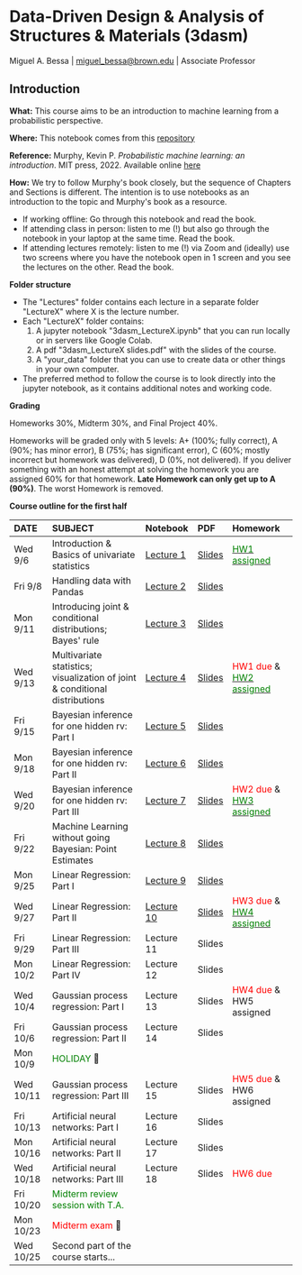 # Data-Driven Design &amp; Analysis of Structures &amp; Materials (3dasm)

Miguel A. Bessa | miguel_bessa@brown.edu | Associate Professor

## Introduction

**What:** This course aims to be an introduction to machine learning from a probabilistic perspective.

**Where:** This notebook comes from this [repository](https://github.com/bessagroup/3dasm_course)

**Reference:** Murphy, Kevin P. *Probabilistic machine learning: an introduction*. MIT press, 2022. Available online [here](https://probml.github.io/pml-book/book1.html)

**How:** We try to follow Murphy's book closely, but the sequence of Chapters and Sections is different. The intention is to use notebooks as an introduction to the topic and Murphy's book as a resource.
* If working offline: Go through this notebook and read the book.
* If attending class in person: listen to me (!) but also go through the notebook in your laptop at the same time. Read the book.
* If attending lectures remotely: listen to me (!) via Zoom and (ideally) use two screens where you have the notebook open in 1 screen and you see the lectures on the other. Read the book.

**Folder structure**
* The "Lectures" folder contains each lecture in a separate folder "LectureX" where X is the lecture number.
* Each "LectureX" folder contains:
    1. A jupyter notebook "3dasm_LectureX.ipynb" that you can run locally or in servers like Google Colab.
    2. A pdf "3dasm_LectureX slides.pdf" with the slides of the course.
    4. A "your_data" folder that you can use to create data or other things in your own computer.
* The preferred method to follow the course is to look directly into the jupyter notebook, as it contains additional notes and working code.

**Grading**

Homeworks 30%, Midterm 30%, and Final Project 40%.

Homeworks will be graded only with 5 levels: A+ (100%; fully correct), A (90%; has minor error), B (75%; has significant error), C (60%; mostly incorrect but homework was delivered), D (0%, not delivered). If you deliver something with an honest attempt at solving the homework you are assigned 60% for that homework. **Late Homework can only get up to A (90%)**. The worst Homework is removed.

**Course outline for the first half**

| DATE | SUBJECT | Notebook | PDF | Homework |
| :-- | :-- | :-- | :-- | :-- |
| Wed 9/6  | Introduction & Basics of univariate statistics | [Lecture 1](Lectures/Lecture1/3dasm_Lecture1.ipynb) | [Slides](Lectures/Lecture1/3dasm_Lecture1_slides.pdf) | [<font color='green'>HW1 assigned</font>](Assignments/3dasm_Homework1.pdf) |
| Fri 9/8  | Handling data with Pandas | [Lecture 2](Lectures/Lecture2/3dasm_Lecture2.ipynb) | [Slides](Lectures/Lecture2/3dasm_Lecture2_slides.pdf) |  |
| Mon 9/11  | Introducing joint & conditional distributions; Bayes' rule | [Lecture 3](Lectures/Lecture3/3dasm_Lecture3.ipynb) | [Slides](Lectures/Lecture3/3dasm_Lecture3_slides.pdf) |  |
| Wed 9/13   | Multivariate statistics; visualization of joint & conditional distributions | [Lecture 4](Lectures/Lecture4/3dasm_Lecture4.ipynb) | [Slides](Lectures/Lecture4/3dasm_Lecture4_slides.pdf) | <font color='red'>HW1 due</font> & [<font color='green'>HW2 assigned</font>](Assignments/3dasm_Homework2.pdf) |
| Fri 9/15  | Bayesian inference for one hidden rv: Part I | [Lecture 5](Lectures/Lecture5/3dasm_Lecture5.ipynb) | [Slides](Lectures/Lecture5/3dasm_Lecture5_slides.pdf) |  |
| Mon 9/18  | Bayesian inference for one hidden rv: Part II | [Lecture 6](Lectures/Lecture6/3dasm_Lecture6.ipynb) | [Slides](Lectures/Lecture6/3dasm_Lecture6_slides.pdf) |  |
| Wed 9/20  | Bayesian inference for one hidden rv: Part III | [Lecture 7](Lectures/Lecture7/3dasm_Lecture7.ipynb) |  [Slides](Lectures/Lecture7/3dasm_Lecture7_slides.pdf) | <font color='red'>HW2 due</font> & [<font color='green'>HW3 assigned</font>](Assignments/3dasm_Homework3.pdf) |
| Fri 9/22  | Machine Learning without going Bayesian: Point Estimates | [Lecture 8](Lectures/Lecture8/3dasm_Lecture8.ipynb) | [Slides](Lectures/Lecture8/3dasm_Lecture8_slides.pdf) |  |
| Mon 9/25  | Linear Regression: Part I | [Lecture 9](Lectures/Lecture9/3dasm_Lecture9.ipynb) | [Slides](Lectures/Lecture9/3dasm_Lecture9_slides.pdf) |  |
| Wed 9/27  | Linear Regression: Part II | [Lecture 10](Lectures/Lecture10/3dasm_Lecture10.ipynb) | [Slides](Lectures/Lecture10/3dasm_Lecture10_slides.pdf) | <font color='red'>HW3 due</font> & [<font color='green'>HW4 assigned</font>](Assignments/3dasm_Homework4.pdf) |
| Fri 9/29  | Linear Regression: Part III | Lecture 11 <!-- [Lecture 11](Lectures/Lecture11/3dasm_Lecture11.ipynb) --> | Slides <!-- [Slides](Lectures/Lecture11/3dasm_Lecture11_slides.pdf) --> |  |
| Mon 10/2  | Linear Regression: Part IV | Lecture 12 <!-- [Lecture 12](Lectures/Lecture12/3dasm_Lecture12.ipynb) --> | Slides <!-- [Slides](Lectures/Lecture12/3dasm_Lecture12_slides.pdf) --> |  |
| Wed 10/4  | Gaussian process regression: Part I | Lecture 13 <!-- [Lecture 13](Lectures/Lecture13/3dasm_Lecture13.ipynb) --> | Slides <!-- [Slides](Lectures/Lecture13/3dasm_Lecture13_slides.pdf) --> | <font color='red'>HW4 due</font> & HW5 assigned <!-- [<font color='green'>HW5 assigned</font>](Assignments/3dasm_Homework2.pdf) --> |
| Fri 10/6  | Gaussian process regression: Part II | Lecture 14 <!-- [Lecture 14](Lectures/Lecture14/3dasm_Lecture14.ipynb) --> | Slides <!-- [Slides](Lectures/Lecture14/3dasm_Lecture14_slides.pdf) --> |  |
| Mon 10/9  | <font color='green'>HOLIDAY</font> 🥹 |  |  |  |
| Wed 10/11  | Gaussian process regression: Part III | Lecture 15 <!-- [Lecture 15](Lectures/Lecture15/3dasm_Lecture15.ipynb) --> | Slides <!-- [Slides](Lectures/Lecture15/3dasm_Lecture15_slides.pdf) --> | <font color='red'>HW5 due</font> & HW6 assigned <!-- [<font color='green'>HW6 assigned</font>](Assignments/3dasm_Homework2.pdf) --> |
| Fri 10/13  | Artificial neural networks: Part I | Lecture 16 <!-- [Lecture 16](Lectures/Lecture16/3dasm_Lecture16.ipynb) --> | Slides <!-- [Slides](Lectures/Lecture16/3dasm_Lecture16_slides.pdf) --> |  |
| Mon 10/16  | Artificial neural networks: Part II | Lecture 17 <!-- [Lecture 17](Lectures/Lecture17/3dasm_Lecture17.ipynb) --> | Slides <!-- [Slides](Lectures/Lecture17/3dasm_Lecture17_slides.pdf) --> |  |
| Wed 10/18  | Artificial neural networks: Part III | Lecture 18 <!-- [Lecture 18](Lectures/Lecture16/3dasm_Lecture16.ipynb) --> | Slides <!-- [Slides](Lectures/Lecture16/3dasm_Lecture16_slides.pdf) --> | <font color='red'>HW6 due</font> |
| Fri 10/20  | <font color='green'>Midterm review session with T.A.</font> |  |  |  |
| Mon 10/23  | <font color='red'>Midterm exam</font> 🦾 |  |  |  |
| Wed 10/25  | Second part of the course starts... |  |  |  |
